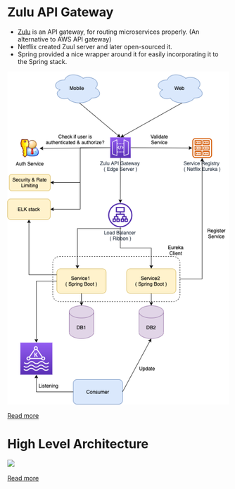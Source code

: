 # Zulu API Gateway
- [Zulu](https://stackabuse.com/spring-cloud-routing-with-zuul-and-gateway/) is an API gateway, for routing microservices properly. (An alternative to AWS API gateway)
- Netflix created Zuul server and later open-sourced it.
- Spring provided a nice wrapper around it for easily incorporating it to the Spring stack.

![](../../../5_ProgrammingLanguages/2_Java/SpringBootAndMicroServices/assests/Spring-Boot-MicroService-OnPerm.drawio.png)

[Read more](../../../5_ProgrammingLanguages/2_Java/SpringBootAndMicroServices/README.md)

# High Level Architecture

![](https://miro.medium.com/max/1400/0*ycjEWsSKCaPemEg3.)

[Read more](https://netflixtechblog.com/open-sourcing-zuul-2-82ea476cb2b3)
